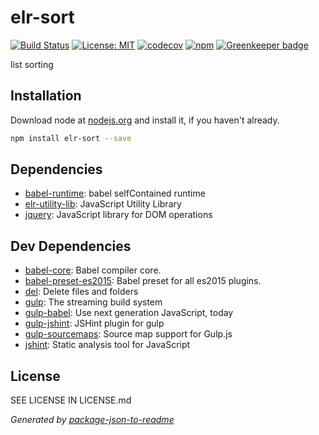 # elr-sort

[![Build Status](https://travis-ci.org/Beth3346/elr-sort.svg?branch=master)](https://travis-ci.org/Beth3346/elr-sort)
[![License: MIT](https://img.shields.io/badge/License-MIT-yellow.svg)](https://opensource.org/licenses/MIT)
[![codecov](https://codecov.io/gh/Beth3346/elr-sort/branch/master/graph/badge.svg)](https://codecov.io/gh/Beth3346/elr-sort)
[![npm](https://img.shields.io/npm/dm/elr-sort.svg?style=flat)]() [![Greenkeeper badge](https://badges.greenkeeper.io/Beth3346/elr-sort.svg)](https://greenkeeper.io/)

list sorting

## Installation

Download node at [nodejs.org](http://nodejs.org) and install it, if you haven't already.

```sh
npm install elr-sort --save
```



## Dependencies

- [babel-runtime](https://github.com/babel/babel/tree/master/packages): babel selfContained runtime
- [elr-utility-lib](https://github.com/Beth3346/elr-utility-lib): JavaScript Utility Library
- [jquery](https://github.com/jquery/jquery): JavaScript library for DOM operations

## Dev Dependencies

- [babel-core](https://github.com/babel/babel/tree/master/packages): Babel compiler core.
- [babel-preset-es2015](https://github.com/babel/babel/tree/master/packages): Babel preset for all es2015 plugins.
- [del](https://github.com/sindresorhus/del): Delete files and folders
- [gulp](https://github.com/gulpjs/gulp): The streaming build system
- [gulp-babel](https://github.com/babel/gulp-babel): Use next generation JavaScript, today
- [gulp-jshint](https://github.com/spalger/gulp-jshint): JSHint plugin for gulp
- [gulp-sourcemaps](https://github.com/floridoo/gulp-sourcemaps): Source map support for Gulp.js
- [jshint](https://github.com/jshint/jshint): Static analysis tool for JavaScript


## License

SEE LICENSE IN LICENSE.md

_Generated by [package-json-to-readme](https://github.com/zeke/package-json-to-readme)_
